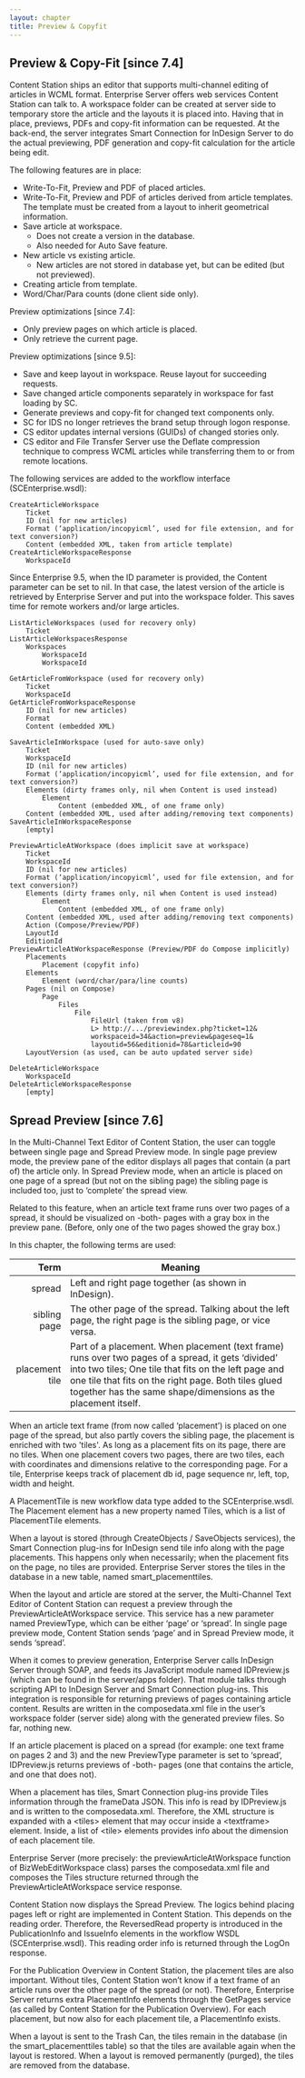 ```yaml
---
layout: chapter
title: Preview & Copyfit
---
```


## Preview & Copy-Fit \[since 7.4\]

Content Station ships an editor that supports multi-channel editing of articles in WCML format. Enterprise Server offers web services Content Station can talk to. A workspace folder can be created at server side to temporary store the article and the layouts it is placed into. Having that in place, previews, PDFs and copy-fit information can be requested. At the back-end, the server integrates Smart Connection for InDesign Server to do the actual previewing, PDF generation and copy-fit calculation for the article being edit.

The following features are in place:
* Write-To-Fit, Preview and PDF of placed articles.
* Write-To-Fit, Preview and PDF of articles derived from article templates. The template must be created from a layout to inherit geometrical information.
* Save article at workspace.
  * Does not create a version in the database.
  * Also needed for Auto Save feature.
* New article vs existing article.
  * New articles are not stored in database yet, but can be edited (but not previewed).
* Creating article from template.
* Word/Char/Para counts (done client side only).

Preview optimizations \[since 7.4\]:
* Only preview pages on which article is placed.
* Only retrieve the current page.

Preview optimizations \[since 9.5\]:
* Save and keep layout in workspace. Reuse layout for succeeding requests.
* Save changed article components separately in workspace for fast loading by SC.
* Generate previews and copy-fit for changed text components only.
* SC for IDS no longer retrieves the brand setup through logon response.
* CS editor updates internal versions (GUIDs) of changed stories only.
* CS editor and File Transfer Server use the Deflate compression technique to compress WCML articles while transferring them to or from remote locations.

The following services are added to the workflow interface (SCEnterprise.wsdl):

```
CreateArticleWorkspace
	Ticket
	ID (nil for new articles)
	Format (‘application/incopyicml’, used for file extension, and for text conversion?)
	Content (embedded XML, taken from article template)
CreateArticleWorkspaceResponse
	WorkspaceId
```

Since Enterprise 9.5, when the ID parameter is provided, the Content parameter can be set to nil. In that case, the latest version of the article is retrieved by Enterprise Server and put into the workspace folder. This saves time for remote workers and/or large articles.

``` 
ListArticleWorkspaces (used for recovery only)
	Ticket
ListArticleWorkspacesResponse
	Workspaces
		WorkspaceId
		WorkspaceId
```

``` 
GetArticleFromWorkspace (used for recovery only)
	Ticket
	WorkspaceId
GetArticleFromWorkspaceResponse
	ID (nil for new articles)
	Format
	Content (embedded XML)
```

``` 
SaveArticleInWorkspace (used for auto-save only)
	Ticket
	WorkspaceId
	ID (nil for new articles)
	Format (‘application/incopyicml’, used for file extension, and for text conversion?)
	Elements (dirty frames only, nil when Content is used instead)
		Element
			Content (embedded XML, of one frame only)
	Content (embedded XML, used after adding/removing text components)
SaveArticleInWorkspaceResponse
	[empty]
```

``` 
PreviewArticleAtWorkspace (does implicit save at workspace)
	Ticket
	WorkspaceId
	ID (nil for new articles)
	Format (‘application/incopyicml’, used for file extension, and for text conversion?)
	Elements (dirty frames only, nil when Content is used instead)
		Element
			Content (embedded XML, of one frame only)
	Content (embedded XML, used after adding/removing text components)
	Action (Compose/Preview/PDF)
	LayoutId
	EditionId
PreviewArticleAtWorkspaceResponse (Preview/PDF do Compose implicitly)
	Placements
		Placement (copyfit info)
	Elements
		Element (word/char/para/line counts)
	Pages (nil on Compose)
		Page
			Files
				File
					FileUrl (taken from v8)
					L> http://.../previewindex.php?ticket=12&
					workspaceid=34&action=preview&pageseq=1&
					layoutid=56&editionid=78&articleid=90
	LayoutVersion (as used, can be auto updated server side)
```

``` 
DeleteArticleWorkspace
	WorkspaceId
DeleteArticleWorkspaceResponse
	[empty]
```

## Spread Preview \[since 7.6\]

In the Multi-Channel Text Editor of Content Station, the user can toggle between single page and Spread Preview mode. In single page preview mode, the preview pane of the editor displays all pages that contain (a part of) the article only. In Spread Preview mode, when an article is placed on one page of a spread (but not on the sibling page) the sibling page is included too, just to ‘complete’ the spread view.

Related to this feature, when an article text frame runs over two pages of a spread, it should be visualized on -both- pages with a gray box in the preview pane. (Before, only one of the two pages showed the gray box.)

In this chapter, the following terms are used:

Term            | Meaning
---------------:|----------------
spread          | Left and right page together (as shown in InDesign).
sibling page    | The other page of the spread. Talking about the left page, the right page is the sibling page, or vice versa.
placement tile  | Part of a placement. When placement (text frame) runs over two pages of a spread, it gets ‘divided’ into two tiles; One tile that fits on the left page and one tile that fits on the right page. Both tiles glued together has the same shape/dimensions as the placement itself.

When an article text frame (from now called ‘placement’) is placed on one page of the spread, but also partly covers the sibling page, the placement is enriched with two 'tiles'. As long as a placement fits on its page, there are no tiles. When one placement covers two pages, there are two tiles, each with coordinates and dimensions relative to the corresponding page. For a tile, Enterprise keeps track of placement db id, page sequence nr, left, top, width and height.

A PlacementTile is new workflow data type added to the SCEnterprise.wsdl. The Placement element has a new property named Tiles, which is a list of PlacementTile elements.

When a layout is stored (through CreateObjects / SaveObjects services), the Smart Connection plug-ins for InDesign send tile info along with the page placements. This happens only when necessarily; when the placement fits on the page, no tiles are provided. Enterprise Server stores the tiles in the database in a new table, named smart\_placementtiles.

When the layout and article are stored at the server, the Multi-Channel Text Editor of Content Station can request a preview through the PreviewArticleAtWorkspace service. This service has a new parameter named PreviewType, which can be either ‘page’ or ‘spread’. In single page preview mode, Content Station sends ‘page’ and in Spread Preview mode, it sends ‘spread’.

When it comes to preview generation, Enterprise Server calls InDesign Server through SOAP, and feeds its JavaScript module named IDPreview.js (which can be found in the server/apps folder). That module talks through scripting API to InDesign Server and Smart Connection plug-ins. This integration is responsible for returning previews of pages containing article content. Results are written in the composedata.xml file in the user’s workspace folder (server side) along with the generated preview files. So far, nothing new.

If an article placement is placed on a spread (for example: one text frame on pages 2 and 3) and the new PreviewType parameter is set to ‘spread’, IDPreview.js returns previews of -both- pages (one that contains the article, and one that does not).

When a placement has tiles, Smart Connection plug-ins provide Tiles information through the frameData JSON. This info is read by IDPreview.js and is written to the composedata.xml. Therefore, the XML structure is expanded with a &lt;tiles&gt; element that may occur inside a &lt;textframe&gt; element. Inside, a list of &lt;tile&gt; elements provides info about the dimension of each placement tile.

Enterprise Server (more precisely: the previewArticleAtWorkspace function of BizWebEditWorkspace class) parses the composedata.xml file and composes the Tiles structure returned through the PreviewArticleAtWorkspace service response.

Content Station now displays the Spread Preview. The logics behind placing pages left or right are implemented in Content Station. This depends on the reading order. Therefore, the ReversedRead property is introduced in the PublicationInfo and IssueInfo elements in the workflow WSDL (SCEnterprise.wsdl). This reading order info is returned through the LogOn response.

For the Publication Overview in Content Station, the placement tiles are also important. Without tiles, Content Station won’t know if a text frame of an article runs over the other page of the spread (or not). Therefore, Enterprise Server returns extra PlacementInfo elements through the GetPages service (as called by Content Station for the Publication Overview). For each placement, but now also for each placement tile, a PlacementInfo exists.

When a layout is sent to the Trash Can, the tiles remain in the database (in the smart\_placementtiles table) so that the tiles are available again when the layout is restored. When a layout is removed permanently (purged), the tiles are removed from the database.

